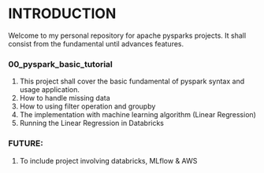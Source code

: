 # INTRODUCTION

Welcome to my personal repository for apache pysparks projects. It shall consist from the fundamental until advances features.

### 00_pyspark_basic_tutorial

1. This project shall cover the basic fundamental of pyspark syntax and usage application.
2. How to handle missing data
3. How to using filter operation and groupby
4. The implementation with machine learning algorithm (Linear Regression)
5. Running the Linear Regression in Databricks

### FUTURE:

1. To include project involving databricks, MLflow & AWS
